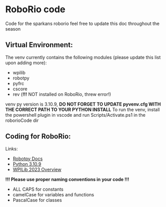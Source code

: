# RoboRio code
Code for the sparkans roborio
  feel free to update this doc throughout the season

## Virtual Environment:

The venv currently contains the following modules (please update this list upon adding more):
+ wpilib
+ robotpy
+ pyfrc
+ cscore
+ rev (**!!!** NOT installed on RoboRio, threw error!)

venv py version is 3.10.9, **DO NOT FORGET TO UPDATE pyvenv.cfg WITH THE CORRECT PATH TO YOUR PYTHON INSTALL**
To run the venv, install the powershell plugin in vscode and run Scripts/Activate.ps1 in the roborioCode dir

## Coding for RoboRio:

Links:
+ [Robotpy Docs](https://robotpy.readthedocs.io/)
+ [Python 3.10.9](https://www.python.org/downloads/release/python-3109/)
+ [WPILib 2023 Overview](https://docs.wpilib.org/en/stable/docs/yearly-overview/index.html)

**!!! Please use proper naming conventions in your code !!!**
+ ALL CAPS for constants
+ camelCase for variables and functions
+ PascalCase for classes

